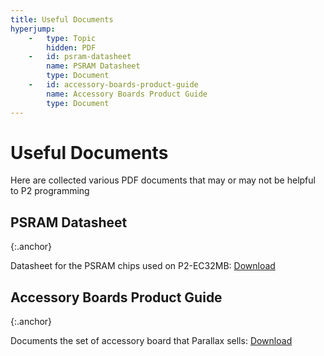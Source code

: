 ```yaml
---
title: Useful Documents
hyperjump:
    -   type: Topic
        hidden: PDF
    -   id: psram-datasheet
        name: PSRAM Datasheet
        type: Document
    -   id: accessory-boards-product-guide
        name: Accessory Boards Product Guide
        type: Document
---
```

# Useful Documents

Here are collected various PDF documents that may or may not be helpful to P2 programming

## PSRAM Datasheet
{:.anchor}

Datasheet for the PSRAM chips used on P2-EC32MB: [Download](common/download/APM_PSRAM_QSPI_APS6404L_3SQR_v2_3_PKG-1954826.pdf)

## Accessory Boards Product Guide
{:.anchor}

Documents the set of accessory board that Parallax sells: [Download](common/download/64006-P2-Eval-Add-on-Boards-Product-Guide.pdf)

